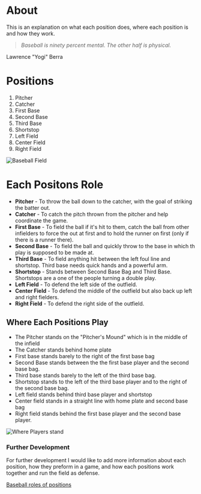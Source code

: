 # About
This is an explanation on what each position does, where each position is and how they work.

> *Baseball is ninety percent mental. The other half is physical.* 

Lawrence "Yogi" Berra

# Positions
1. Pitcher
2. Catcher
3. First Base
4. Second Base
5. Third Base
6. Shortstop
7. Left Field
8. Center Field
9. Right Field

![Baseball Field](https://miro.medium.com/max/449/1*h1xxSEMsXwzD01Azth3h_Q.png)

# Each Positons Role
- **Pitcher** - To throw the ball down to the catcher, with the goal of striking the batter out.
- **Catcher** - To catch the pitch thrown from the pitcher and help coordinate the game.
- **First Base** - To field the ball if it's hit to them, catch the ball from other infielders to force the out at first and to hold the runner on first (only if there is a runner there).
- **Second Base** - To field the ball and quickly throw to the base in which th play is supposed to be made at.
- **Third Base** - To field anything hit between the left foul line and shortstop. Third base needs quick hands and a powerful arm.
- **Shortstop** - Stands between Second Base Bag and Third Base. Shortstops are a one of the people turning a double play.
- **Left Field** - To defend the left side of the outfield.
- **Center Field** - To defend the middle of the outfield but also back up left and right fielders. 
- **Right Field** - To defend the right side of the outfield.

## Where Each Positions Play
- The Pitcher stands on the "Pitcher's Mound" which is in the middle of the infield
- The Catcher stands behind home plate
- First base stands barely to the right of the first base bag
- Second Base stands between the the first base player and the second base bag.
- Third base stands barely to the left of the third base bag.
- Shortstop stands to the left of the third base player and to the right of the second base bag.
- Left field stands behind third base player and shortstop
- Center field stands in a straight line with home plate and second base bag
- Right field stands behind the first base player and the second base player.

![Where Players stand](https://cdn.vox-cdn.com/thumbor/tGdKUMbBJ_-j_7DjG4SsSQBWTBw=/0x0:3840x2160/920x613/filters:focal(1596x287:2210x901):format(webp)/cdn.vox-cdn.com/uploads/chorus_image/image/65502792/JULY_3_2015_PHOTO_BY_MELQUI_RODRIGUEZ.0.0.jpg)

### Further Development
For further development I would like to add more information about each position, how they preform in a game, and how each positions work together and run the field as defense.

[Baseball roles of positions](https://www.ducksters.com/sports/baseballpositions.php)

